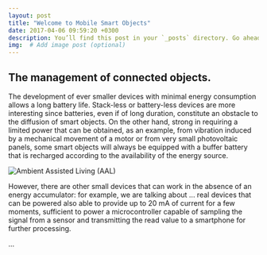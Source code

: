 ```yaml
---
layout: post
title: "Welcome to Mobile Smart Objects"
date: 2017-04-06 09:59:20 +0300
description: You’ll find this post in your `_posts` directory. Go ahead and edit it and re-build the site to see your changes. # Add post description (optional)
img:  # Add image post (optional)
---
```

## The management of connected objects.
The development of ever smaller devices with minimal energy consumption allows a long battery life. Stack-less or battery-less devices are more interesting
since batteries, even if of long duration, constitute an obstacle to the diffusion of smart objects. On the other hand, strong in requiring a limited power
that can be obtained, as an example, from vibration induced by a mechanical movement of a motor or from very small photovoltaic panels,
some smart objects will always be equipped with a buffer battery that is recharged according to the availability of the energy source.

![Ambient Assisted Living (AAL)]({{site.baseurl}}/assets/img/435876_1_En_13_Fig1_HTML.png)

However, there are other small devices that can work in the absence of an energy accumulator: for example, we are talking about ... real devices that can be powered
also able to provide up to 20 mA of current for a few moments, sufficient to power a microcontroller capable of sampling the signal from a sensor and transmitting the read value to a smartphone for further processing.

...
